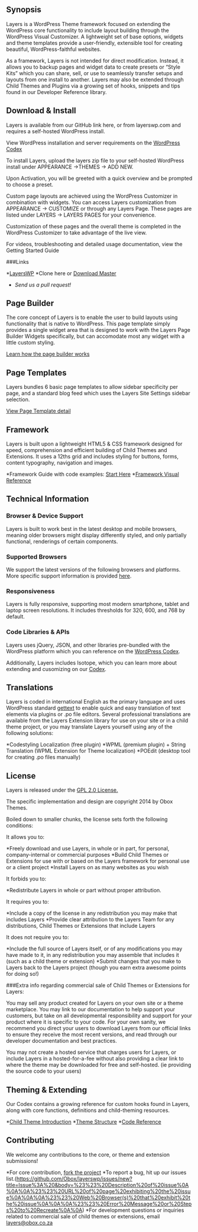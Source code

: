 ## Synopsis

Layers is a WordPress Theme framework focused on extending the WordPress core functionality to include layout building through the WordPress Visual Customizer. A lightweight set of base options, widgets and theme templates provide a user-friendly, extensible tool for creating beautiful, WordPress-faithful websites.

As a framework, Layers is not intended for direct modification. Instead, it allows you to backup pages and widget data to create presets or “Style Kits” which you can share, sell, or use to seamlessly transfer setups and layouts from one install to another. Layers may also be extended through Child Themes and Plugins via a growing set of hooks, snippets and tips found in our Developer Reference library.

## Download & Install

Layers is available from our GitHub link here, or from layerswp.com and requires a self-hosted WordPress install.

View WordPress installation and server requirements on the [WordPress Codex](https://wordpress.org/download/)

To install Layers, upload the layers zip file to your self-hosted WordPress install under APPEARANCE →THEMES → ADD NEW.

Upon Activation, you will be greeted with a quick overview and be prompted to choose a preset.

Custom page layouts are achieved using the WordPress Customizer in combination with widgets.  You can access Layers customization from APPEARANCE → CUSTOMIZE or through any Layers Page.  These pages are listed under LAYERS → LAYERS PAGES for your convenience.

Customization of these pages and the overall theme is completed in the WordPress Customizer to take advantage of the live view.

For videos, troubleshooting and detailed usage documentation, view the Getting Started  Guide

###Links

*[LayersWP](http://www.layerswp.com/download/layers/)
*Clone here or [Download Master](https://github.com/Obox/layerswp/archive/master.zip)
* *Send us a pull request!*

## Page Builder

The core concept of Layers is to enable the user to build layouts using functionality that is native to WordPress. This page template simply provides a single widget area that is designed to work with the Layers Page Builder Widgets specifically, but can accomodate most any widget with a little custom styling.

[Learn how the page builder works](http://docs.layerswp.com/doc/build-your-home-page/)

## Page Templates

Layers bundles 6 basic page templates to allow sidebar specificity per page, and a standard blog feed which uses the Layers Site Settings sidebar selection.

[View Page Template detail](http://docs.layerswp.com/doc/page-templates/)

## Framework

Layers is built upon a lightweight HTML5 & CSS framework designed for speed, comprehension and efficient building of Child Themes and Extensions. It uses a 12ths grid and includes styling for buttons, forms, content typography, navigation and images.

*Framework Guide with code examples: [Start Here](http://docs.layerswp.com/layers-framework-grids/)
*[Framework Visual Reference](http://docs.layerswp.com/framework/)

## Technical Information

### Browser & Device Support

Layers is built to work best in the latest desktop and mobile browsers, meaning older browsers might display differently styled, and only partially functional, renderings of certain components.

### Supported Browsers

We support the latest versions of the following browsers and platforms. More specific support information is provided [here](http://docs.layerswp.com/about-layers/#technical-information).

### Responsiveness

Layers is fully responsive, supporting most modern smartphone, tablet and laptop screen resolutions. It includes thresholds for 320, 600, and 768 by default.

### Code Libraries & APIs

Layers uses jQuery, JSON, and other libraries pre-bundled with the WordPress platform which you can reference on the [WordPress Codex](http://codex.wordpress.org/Function_Reference/wp_enqueue_script#Default_Scripts_Included_and_Registered_by_WordPress).

Additionally, Layers includes Isotope, which you can learn more about extending and cusomizing on our [Codex](http://docs.layerswp.com).

## Translations

Layers is coded in international English as the primary language and uses WordPress standard [gettext](http://codex.wordpress.org/I18n_for_WordPress_Developers) to enable quick and easy translation of text elements via plugins or .po file editors. Several professional translations are available from the Layers Extension library for use on your site or in a child theme project, or you may translate Layers yourself using any of the following solutions:

*Codestyling Localization (free plugin)
*WPML (premium plugin) + String Translation (WPML Extension for Theme localization)
*POEdit (desktop tool for creating .po files manually)

## License

Layers is released under the [GPL 2.0 License.](https://wordpress.org/about/gpl/)

The specific implementation and design are copyright 2014 by Obox Themes.

Boiled down to smaller chunks, the license sets forth the following conditions:

It allows you to:

*Freely download and use Layers, in whole or in part, for personal, company-internal or commercial purposes
*Build Child Themes or Extensions for use with or based on the Layers framework for personal use or a client project
*Install Layers on as many websites as you wish

It forbids you to:

*Redistribute Layers in whole or part without proper attribution.

It requires you to:

*Include a copy of the license in any redistribution you may make that includes Layers
*Provide clear attribution to the Layers Team for any distributions, Child Themes or Extensions that include Layers

It does not require you to:

*Include the full source of Layers itself, or of any modifications you may have made to it, in any redistribution you may assemble that includes it (such as a child theme or extension)
*Submit changes that you make to Layers back to the Layers project (though you earn extra awesome points for doing so!)

###Extra info regarding commercial sale of Child Themes or Extensions for Layers:

You may sell any product created for Layers on your own site or a theme marketplace. You may link to our documentation to help support your customers, but take on all developmental responsibility and support for your product where it is specific to your code. For your own sanity, we recommend you direct your users to download Layers from our official links to ensure they receive the most recent versions, and read through our developer documentation and best practices.

You may not create a hosted service that charges users for Layers, or include Layers in a hosted-for-a-fee without also providing a clear link to where the theme may be downloaded for free and self-hosted. (ie providing the source code to your users)

## Theming & Extending

Our Codex contains a growing reference for custom hooks found in Layers, along with core functions, definitions and child-theming resources.

*[Child Theme Introduction](http://docs.layerswp.com/child-themes-introduction/)
*[Theme Structure](http://docs.layerswp.com/theme-structure/)
*[Code Reference](http://docs.layerswp.com/reference/)

## Contributing

We welcome any contributions to the core, or theme and extension submissions!

*For core contribution, [fork the project](https://github.com/Obox/layerswp/fork)
*To report a bug, hit up our issues list.(https://github.com/Obox/layerswp/issues/new?title=Issue%3A%20&body=%23%23%20Description%20of%20issue%0A%0A%0A%23%23%20URL%20of%20page%20exhibiting%20the%20issue%0A%0A%0A%23%23%20Web%20Browser(s)%20that%20exhibit%20the%20issue%0A%0A%0A%23%23%20Error%20Message%20or%20Steps%20to%20Recreate%0A%0A)
*For development questions or inquiries related to commercial sale of child themes or extensions, email layers@obox.co.za